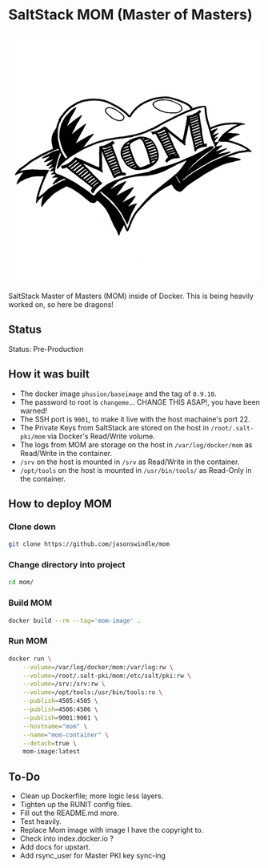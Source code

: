 # SaltStack MOM (Master of Masters)


![image](./.gitmedia/mom.jpg)

SaltStack Master of Masters (MOM) inside of Docker.  This is being heavily worked on, so here be dragons!

## Status

Status: Pre-Production

## How it was built

* The docker image `phusion/baseimage` and the tag of `0.9.10`.
* The password to root is `changeme`... CHANGE THIS ASAP!, you have been warned!
* The SSH port is `9001`, to make it live with the host machaine's port 22.
* The Private Keys from SaltStack are stored on the host in `/root/.salt-pki/mom` via Docker's Read/Write volume.
* The logs from MOM are storage on the host in `/var/log/docker/mom` as Read/Write in the container.
* `/srv` on the host is mounted in `/srv` as Read/Write in the container.
* `/opt/tools` on the host is mounted in `/usr/bin/tools/` as Read-Only in the container.

## How to deploy MOM

### Clone down

```bash
git clone https://github.com/jasonswindle/mom
```

### Change directory into project

```bash
cd mom/
```

### Build MOM

```bash
docker build --rm --tag='mom-image' .
```

### Run MOM

```bash
docker run \
    --volume=/var/log/docker/mom:/var/log:rw \
    --volume=/root/.salt-pki/mom:/etc/salt/pki:rw \
    --volume=/srv:/srv:rw \
    --volume=/opt/tools:/usr/bin/tools:ro \
    --publish=4505:4505 \
    --publish=4506:4506 \
    --publish=9001:9001 \
    --hostname="mom" \
    --name="mom-container" \
    --detach=true \
    mom-image:latest
```

## To-Do

* Clean up Dockerfile; more logic less layers.
* Tighten up the RUNIT config files.
* Fill out the README.md more.
* Test heavily.
* Replace Mom image with image I have the copyright to.
* Check into index.docker.io ?
* Add docs for upstart.
* Add rsync_user for Master PKI key sync-ing
